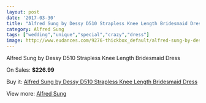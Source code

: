 ```yaml
---
layout: post
date: '2017-03-30'
title: "Alfred Sung by Dessy D510 Strapless Knee Length Bridesmaid Dress"
category: Alfred Sung
tags: ["wedding","unique","special","crazy","dress"]
image: http://www.eudances.com/9276-thickbox_default/alfred-sung-by-dessy-d510-strapless-knee-length-bridesmaid-dress.jpg
---
```

Alfred Sung by Dessy D510 Strapless Knee Length Bridesmaid Dress

On Sales: **$226.99**
<a href="https://www.eudances.com/en/alfred-sung/3105-alfred-sung-by-dessy-d510-strapless-knee-length-bridesmaid-dress.html"><amp-img layout="responsive" width="600" height="600" src="//www.eudances.com/9276-thickbox_default/alfred-sung-by-dessy-d510-strapless-knee-length-bridesmaid-dress.jpg" alt="Alfred Sung by Dessy D510 Strapless Knee Length Bridesmaid Dress 0" /></a>
<a href="https://www.eudances.com/en/alfred-sung/3105-alfred-sung-by-dessy-d510-strapless-knee-length-bridesmaid-dress.html"><amp-img layout="responsive" width="600" height="600" src="//www.eudances.com/9279-thickbox_default/alfred-sung-by-dessy-d510-strapless-knee-length-bridesmaid-dress.jpg" alt="Alfred Sung by Dessy D510 Strapless Knee Length Bridesmaid Dress 1" /></a>
<a href="https://www.eudances.com/en/alfred-sung/3105-alfred-sung-by-dessy-d510-strapless-knee-length-bridesmaid-dress.html"><amp-img layout="responsive" width="600" height="600" src="//www.eudances.com/9278-thickbox_default/alfred-sung-by-dessy-d510-strapless-knee-length-bridesmaid-dress.jpg" alt="Alfred Sung by Dessy D510 Strapless Knee Length Bridesmaid Dress 2" /></a>
<a href="https://www.eudances.com/en/alfred-sung/3105-alfred-sung-by-dessy-d510-strapless-knee-length-bridesmaid-dress.html"><amp-img layout="responsive" width="600" height="600" src="//www.eudances.com/9277-thickbox_default/alfred-sung-by-dessy-d510-strapless-knee-length-bridesmaid-dress.jpg" alt="Alfred Sung by Dessy D510 Strapless Knee Length Bridesmaid Dress 3" /></a>

Buy it: [Alfred Sung by Dessy D510 Strapless Knee Length Bridesmaid Dress](https://www.eudances.com/en/alfred-sung/3105-alfred-sung-by-dessy-d510-strapless-knee-length-bridesmaid-dress.html "Alfred Sung by Dessy D510 Strapless Knee Length Bridesmaid Dress")

View more: [Alfred Sung](https://www.eudances.com/en/52-alfred-sung "Alfred Sung")